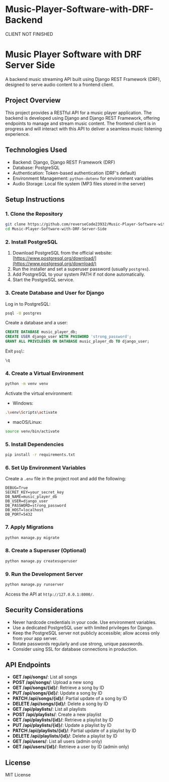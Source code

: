 # Music-Player-Software-with-DRF-Backend

CLIENT NOT FINISHED

# Music Player Software with DRF Server Side

A backend music streaming API built using Django REST Framework (DRF), designed to serve audio content to a frontend client.

## Project Overview

This project provides a RESTful API for a music player application. The backend is developed using Django and Django REST Framework, offering endpoints to manage and stream music content. The frontend client is in progress and will interact with this API to deliver a seamless music listening experience.

## Technologies Used

* Backend: Django, Django REST Framework (DRF)
* Database: PostgreSQL
* Authentication: Token-based authentication (DRF's default)
* Environment Management: `python-dotenv` for environment variables
* Audio Storage: Local file system (MP3 files stored in the server)

## Setup Instructions

### 1. Clone the Repository

```bash
git clone https://github.com/reverseCode23932/Music-Player-Software-with-DRF-Server-Side.git
cd Music-Player-Software-with-DRF-Server-Side
```

### 2. Install PostgreSQL

1. Download PostgreSQL from the official website: [https://www.postgresql.org/download/](https://www.postgresql.org/download/)
2. Run the installer and set a superuser password (usually `postgres`).
3. Add PostgreSQL to your system PATH if not done automatically.
4. Start the PostgreSQL service.

### 3. Create Database and User for Django

Log in to PostgreSQL:

```bash
psql -U postgres
```

Create a database and a user:

```sql
CREATE DATABASE music_player_db;
CREATE USER django_user WITH PASSWORD 'strong_password';
GRANT ALL PRIVILEGES ON DATABASE music_player_db TO django_user;
```

Exit `psql`:

```sql
\q
```

### 4. Create a Virtual Environment

```bash
python -m venv venv
```

Activate the virtual environment:

* Windows:

```bash
.\venv\Scripts\activate
```

* macOS/Linux:

```bash
source venv/bin/activate
```

### 5. Install Dependencies

```bash
pip install -r requirements.txt
```

### 6. Set Up Environment Variables

Create a `.env` file in the project root and add the following:

```
DEBUG=True
SECRET_KEY=your_secret_key
DB_NAME=music_player_db
DB_USER=django_user
DB_PASSWORD=strong_password
DB_HOST=localhost
DB_PORT=5432
```

### 7. Apply Migrations

```bash
python manage.py migrate
```

### 8. Create a Superuser (Optional)

```bash
python manage.py createsuperuser
```

### 9. Run the Development Server

```bash
python manage.py runserver
```

Access the API at `http://127.0.0.1:8000/`.

## Security Considerations

* Never hardcode credentials in your code. Use environment variables.
* Use a dedicated PostgreSQL user with limited privileges for Django.
* Keep the PostgreSQL server not publicly accessible; allow access only from your app server.
* Rotate passwords regularly and use strong, unique passwords.
* Consider using SSL for database connections in production.

## API Endpoints

* **GET /api/songs/**: List all songs
* **POST /api/songs/**: Upload a new song
* **GET /api/songs/{id}/**: Retrieve a song by ID
* **PUT /api/songs/{id}/**: Update a song by ID
* **PATCH /api/songs/{id}/**: Partial update of a song by ID
* **DELETE /api/songs/{id}/**: Delete a song by ID
* **GET /api/playlists/**: List all playlists
* **POST /api/playlists/**: Create a new playlist
* **GET /api/playlists/{id}/**: Retrieve a playlist by ID
* **PUT /api/playlists/{id}/**: Update a playlist by ID
* **PATCH /api/playlists/{id}/**: Partial update of a playlist by ID
* **DELETE /api/playlists/{id}/**: Delete a playlist by ID
* **GET /api/users/**: List all users (admin only)
* **GET /api/users/{id}/**: Retrieve a user by ID (admin only)

## License

MIT License
